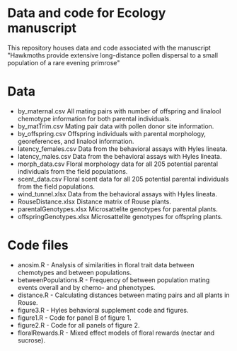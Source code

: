 # Data and code for Ecology manuscript

This repository houses data and code associated with the manuscript 
"Hawkmoths provide extensive long-distance pollen dispersal to a small population of a rare evening primrose" 

# Data
* by\_maternal.csv All mating pairs with number of offspring and linalool chemotype information for both parental individuals. 
* by\_matTrim.csv Mating pair data with pollen donor site information.
* by\_offspring.csv Offspring individuals with parental morphology, georeferences, and linalool information. 
* latency\_females.csv Data from the behavioral assays with Hyles lineata.
* latency\_males.csv Data from the behavioral assays with Hyles lineata.
* morph\_data.csv Floral morphology data for all 205 potential parental individuals from the field populations. 
* scent\_data.csv Floral scent data for all 205 potential parental individuals from the field populations.
* wind\_tunnel.xlsx Data from the behavioral assays with Hyles lineata.
* RouseDistance.xlsx Distance matrix of Rouse plants.
* parentalGenotypes.xlsx Microsattelite genotypes for parental plants.
* offspringGenotypes.xlsx Microsattelite genotypes for offspring plants.

# Code files
* anosim.R - Analysis of similarities in floral trait data between chemotypes and between populations. 
* betweenPopulations.R - Frequency of between population mating events overall and by chemo- and phenotypes.
* distance.R - Calculating distances between mating pairs and all plants in Rouse.
* figure3.R - Hyles behavioral supplement code and figures.
* figure1.R - Code for panel B of figure 1.
* figure2.R - Code for all panels of figure 2.
* floralRewards.R - Mixed effect models of floral rewards (nectar and sucrose).
